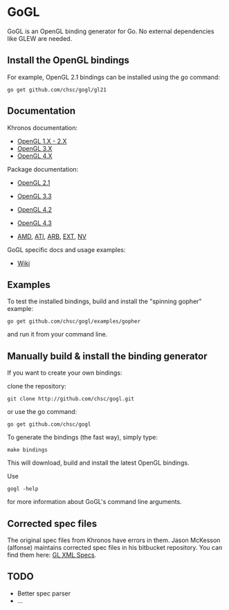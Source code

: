GoGL
====

GoGL is an OpenGL binding generator for Go.
No external dependencies like GLEW are needed.

Install the OpenGL bindings
---------------------------

For example, OpenGL 2.1 bindings can be installed using the go command:

	go get github.com/chsc/gogl/gl21

Documentation
-------------

Khronos documentation:

* [OpenGL 1.X - 2.X](http://www.opengl.org/sdk/docs/man)
* [OpenGL 3.X](http://www.opengl.org/sdk/docs/man3)
* [OpenGL 4.X](http://www.opengl.org/sdk/docs/man4)

Package documentation:

* [OpenGL 2.1](http://godoc.org/github.com/chsc/gogl/gl21)
* [OpenGL 3.3](http://godoc.org/github.com/chsc/gogl/gl33)
* [OpenGL 4.2](http://godoc.org/github.com/chsc/gogl/gl42)
* [OpenGL 4.3](http://godoc.org/github.com/chsc/gogl/gl43)

* [AMD](http://godoc.org/github.com/chsc/gogl/amd),
  [ATI](http://godoc.org/github.com/chsc/gogl/ati),
  [ARB](http://godoc.org/github.com/chsc/gogl/arb),
  [EXT](http://godoc.org/github.com/chsc/gogl/ext),
  [NV](http://godoc.org/github.com/chsc/gogl/nv)

GoGL specific docs and usage examples:

* [Wiki](https://github.com/chsc/gogl/wiki)

Examples
--------

To test the installed bindings, build and install the "spinning gopher" example:

	go get github.com/chsc/gogl/examples/gopher

and run it from your command line.

Manually build & install the binding generator
----------------------------------------------

If you want to create your own bindings:

clone the repository:

	git clone http://github.com/chsc/gogl.git

or use the go command:

	go get github.com/chsc/gogl

To generate the bindings (the fast way), simply type:

	make bindings

This will download, build and install the latest OpenGL bindings.

Use 

	gogl -help

for more information about GoGL's command line arguments.

Corrected spec files
--------------------

The original spec files from Khronos have errors in them.
Jason McKesson (alfonse) maintains corrected spec files in his bitbucket repository.
You can find them here: [GL XML Specs](https://bitbucket.org/alfonse/gl-xml-specs).

TODO
----

* Better spec parser
* ...
